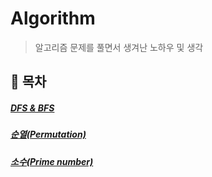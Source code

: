 # Algorithm

> 알고리즘 문제를 풀면서 생겨난 노하우 및 생각

## 🔖 목차

##### [DFS & BFS](algorithm_note/dfs_and_bfs.md)

##### [순열(Permutation)](algorithm_note/permutation.md)

##### [소수(Prime number)](algorithm_note/prime_number.md)
